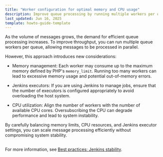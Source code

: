 ```yaml
---
title: "Worker configuration for optimal memory and CPU usage"
description: Improve queue processing by running multiple workers per queue while managing PHP memory limits, CPU usage, and Jenkins executors to maintain system stability.
last_updated: Jun 16, 2025
template: howto-guide-template
---
```




As the volume of messages grows, the demand for efficient queue processing increases. To improve throughput, you can run multiple queue workers per queue, allowing messages to be processed in parallel.

However, this approach introduces new considerations:

- Memory management: Each worker may consume up to the maximum memory defined by PHP's `memory_limit`. Running too many workers can lead to excessive memory usage and potential out-of-memory errors.

- Jenkins executors: If you are using Jenkins to manage jobs, ensure that the number of executors is configured appropriately to avoid overloading the host system.

- CPU utilization: Align the number of workers with the number of available CPU cores. Oversubscribing the CPU can degrade performance and lead to system instability.

By carefully balancing memory limits, CPU resources, and Jenkins executor settings, you can scale message processing efficiently without compromising system stability. 



<!-- draw.io diagram -->
<div class="mxgraph" style="max-width:100%;border:1px solid transparent;" data-mxgraph="{&quot;highlight&quot;:&quot;#0000ff&quot;,&quot;nav&quot;:true,&quot;resize&quot;:true,&quot;dark-mode&quot;:&quot;auto&quot;,&quot;toolbar&quot;:&quot;zoom layers tags lightbox&quot;,&quot;edit&quot;:&quot;_blank&quot;,&quot;xml&quot;:&quot;&lt;mxfile host=\&quot;ac.draw.io\&quot; agent=\&quot;Mozilla/5.0 (Macintosh; Intel Mac OS X 10_15_7) AppleWebKit/537.36 (KHTML, like Gecko) Chrome/140.0.0.0 Safari/537.36\&quot; version=\&quot;28.2.3\&quot;&gt;\n  &lt;diagram id=\&quot;xazUPjxOAjb5QRlPNEEZ\&quot; name=\&quot;Page-1\&quot;&gt;\n    &lt;mxGraphModel dx=\&quot;412\&quot; dy=\&quot;-2323\&quot; grid=\&quot;1\&quot; gridSize=\&quot;10\&quot; guides=\&quot;1\&quot; tooltips=\&quot;1\&quot; connect=\&quot;1\&quot; arrows=\&quot;1\&quot; fold=\&quot;1\&quot; page=\&quot;1\&quot; pageScale=\&quot;1\&quot; pageWidth=\&quot;827\&quot; pageHeight=\&quot;1169\&quot; math=\&quot;0\&quot; shadow=\&quot;0\&quot;&gt;\n      &lt;root&gt;\n        &lt;mxCell id=\&quot;0\&quot; /&gt;\n        &lt;mxCell id=\&quot;1\&quot; parent=\&quot;0\&quot; /&gt;\n        &lt;mxCell id=\&quot;6__MhpxLEaWMPD1Zs3V2-1\&quot; value=\&quot;\&quot; style=\&quot;rounded=0;whiteSpace=wrap;html=1;strokeColor=#33CCA6;\&quot; parent=\&quot;1\&quot; vertex=\&quot;1\&quot;&gt;\n          &lt;mxGeometry x=\&quot;1680\&quot; y=\&quot;4180\&quot; width=\&quot;831.74\&quot; height=\&quot;230\&quot; as=\&quot;geometry\&quot; /&gt;\n        &lt;/mxCell&gt;\n        &lt;mxCell id=\&quot;6__MhpxLEaWMPD1Zs3V2-2\&quot; style=\&quot;edgeStyle=orthogonalEdgeStyle;rounded=0;orthogonalLoop=1;jettySize=auto;html=1;entryX=0;entryY=0.5;entryDx=0;entryDy=0;endArrow=classicThin;endFill=1;\&quot; parent=\&quot;1\&quot; source=\&quot;6__MhpxLEaWMPD1Zs3V2-5\&quot; target=\&quot;6__MhpxLEaWMPD1Zs3V2-8\&quot; edge=\&quot;1\&quot;&gt;\n          &lt;mxGeometry relative=\&quot;1\&quot; as=\&quot;geometry\&quot; /&gt;\n        &lt;/mxCell&gt;\n        &lt;mxCell id=\&quot;6__MhpxLEaWMPD1Zs3V2-3\&quot; style=\&quot;edgeStyle=orthogonalEdgeStyle;rounded=0;orthogonalLoop=1;jettySize=auto;html=1;entryX=0;entryY=0.5;entryDx=0;entryDy=0;dashed=1;endArrow=classicThin;endFill=1;\&quot; parent=\&quot;1\&quot; source=\&quot;6__MhpxLEaWMPD1Zs3V2-5\&quot; target=\&quot;6__MhpxLEaWMPD1Zs3V2-12\&quot; edge=\&quot;1\&quot;&gt;\n          &lt;mxGeometry relative=\&quot;1\&quot; as=\&quot;geometry\&quot;&gt;\n            &lt;Array as=\&quot;points\&quot;&gt;\n              &lt;mxPoint x=\&quot;1935.74\&quot; y=\&quot;4301\&quot; /&gt;\n              &lt;mxPoint x=\&quot;1935.74\&quot; y=\&quot;4357\&quot; /&gt;\n            &lt;/Array&gt;\n          &lt;/mxGeometry&gt;\n        &lt;/mxCell&gt;\n        &lt;mxCell id=\&quot;6__MhpxLEaWMPD1Zs3V2-4\&quot; style=\&quot;edgeStyle=orthogonalEdgeStyle;rounded=0;orthogonalLoop=1;jettySize=auto;html=1;entryX=0;entryY=0.5;entryDx=0;entryDy=0;endArrow=classicThin;endFill=1;\&quot; parent=\&quot;1\&quot; source=\&quot;6__MhpxLEaWMPD1Zs3V2-5\&quot; target=\&quot;6__MhpxLEaWMPD1Zs3V2-7\&quot; edge=\&quot;1\&quot;&gt;\n          &lt;mxGeometry relative=\&quot;1\&quot; as=\&quot;geometry\&quot;&gt;\n            &lt;Array as=\&quot;points\&quot;&gt;\n              &lt;mxPoint x=\&quot;1935.74\&quot; y=\&quot;4301\&quot; /&gt;\n              &lt;mxPoint x=\&quot;1935.74\&quot; y=\&quot;4241\&quot; /&gt;\n            &lt;/Array&gt;\n          &lt;/mxGeometry&gt;\n        &lt;/mxCell&gt;\n        &lt;mxCell id=\&quot;6__MhpxLEaWMPD1Zs3V2-5\&quot; value=\&quot;\&quot; style=\&quot;sketch=0;shadow=0;dashed=0;html=1;strokeColor=none;labelPosition=center;verticalLabelPosition=bottom;verticalAlign=top;outlineConnect=0;align=center;shape=mxgraph.office.databases.database_mini_3;fillColor=#33CCA6;rotation=-90;\&quot; parent=\&quot;1\&quot; vertex=\&quot;1\&quot;&gt;\n          &lt;mxGeometry x=\&quot;1831.28\&quot; y=\&quot;4251.95\&quot; width=\&quot;37.83\&quot; height=\&quot;97.82\&quot; as=\&quot;geometry\&quot; /&gt;\n        &lt;/mxCell&gt;\n        &lt;mxCell id=\&quot;6__MhpxLEaWMPD1Zs3V2-6\&quot; style=\&quot;edgeStyle=orthogonalEdgeStyle;rounded=0;orthogonalLoop=1;jettySize=auto;html=1;endArrow=none;endFill=0;\&quot; parent=\&quot;1\&quot; source=\&quot;6__MhpxLEaWMPD1Zs3V2-7\&quot; edge=\&quot;1\&quot;&gt;\n          &lt;mxGeometry relative=\&quot;1\&quot; as=\&quot;geometry\&quot;&gt;\n            &lt;mxPoint x=\&quot;2135.7400000000002\&quot; y=\&quot;4300\&quot; as=\&quot;targetPoint\&quot; /&gt;\n            &lt;Array as=\&quot;points\&quot;&gt;\n              &lt;mxPoint x=\&quot;2135.7400000000002\&quot; y=\&quot;4241\&quot; /&gt;\n            &lt;/Array&gt;\n          &lt;/mxGeometry&gt;\n        &lt;/mxCell&gt;\n        &lt;mxCell id=\&quot;6__MhpxLEaWMPD1Zs3V2-7\&quot; value=\&quot;&amp;lt;font style=&amp;quot;font-size: 10px;&amp;quot;&amp;gt;Sync Job 1&amp;lt;br&amp;gt;&amp;lt;/font&amp;gt;\&quot; style=\&quot;rounded=1;whiteSpace=wrap;html=1;fillColor=#33CCA6;strokeColor=none;fontColor=#000000;\&quot; parent=\&quot;1\&quot; vertex=\&quot;1\&quot;&gt;\n          &lt;mxGeometry x=\&quot;1967.74\&quot; y=\&quot;4220\&quot; width=\&quot;129.03\&quot; height=\&quot;42.18\&quot; as=\&quot;geometry\&quot; /&gt;\n        &lt;/mxCell&gt;\n        &lt;mxCell id=\&quot;6__MhpxLEaWMPD1Zs3V2-8\&quot; value=\&quot;&amp;lt;font style=&amp;quot;font-size: 10px;&amp;quot;&amp;gt;Sync Job 2&amp;lt;br&amp;gt;&amp;lt;/font&amp;gt;\&quot; style=\&quot;rounded=1;whiteSpace=wrap;html=1;fillColor=#33CCA6;strokeColor=none;fontColor=#000000;\&quot; parent=\&quot;1\&quot; vertex=\&quot;1\&quot;&gt;\n          &lt;mxGeometry x=\&quot;1969.74\&quot; y=\&quot;4280\&quot; width=\&quot;129.03\&quot; height=\&quot;42.18\&quot; as=\&quot;geometry\&quot; /&gt;\n        &lt;/mxCell&gt;\n        &lt;mxCell id=\&quot;6__MhpxLEaWMPD1Zs3V2-9\&quot; style=\&quot;edgeStyle=orthogonalEdgeStyle;rounded=0;orthogonalLoop=1;jettySize=auto;html=1;exitX=1;exitY=0.5;exitDx=0;exitDy=0;exitPerimeter=0;endArrow=classicThin;endFill=1;\&quot; parent=\&quot;1\&quot; source=\&quot;6__MhpxLEaWMPD1Zs3V2-10\&quot; target=\&quot;6__MhpxLEaWMPD1Zs3V2-5\&quot; edge=\&quot;1\&quot;&gt;\n          &lt;mxGeometry relative=\&quot;1\&quot; as=\&quot;geometry\&quot; /&gt;\n        &lt;/mxCell&gt;\n        &lt;mxCell id=\&quot;6__MhpxLEaWMPD1Zs3V2-10\&quot; value=\&quot;&amp;lt;font style=&amp;quot;font-size: 10px;&amp;quot;&amp;gt;&amp;lt;br&amp;gt;&amp;lt;font style=&amp;quot;font-size: 10px;&amp;quot;&amp;gt;Database&amp;lt;/font&amp;gt;&amp;lt;/font&amp;gt;\&quot; style=\&quot;strokeWidth=2;html=1;shape=mxgraph.flowchart.database;whiteSpace=wrap;fillColor=#33CCA6;strokeColor=#FFFFFF;fontColor=#000000;\&quot; parent=\&quot;1\&quot; vertex=\&quot;1\&quot;&gt;\n          &lt;mxGeometry x=\&quot;1698.2248948975885\&quot; y=\&quot;4260.342338651408\&quot; width=\&quot;63.84213458613783\&quot; height=\&quot;81.03016522661821\&quot; as=\&quot;geometry\&quot; /&gt;\n        &lt;/mxCell&gt;\n        &lt;mxCell id=\&quot;6__MhpxLEaWMPD1Zs3V2-11\&quot; style=\&quot;edgeStyle=orthogonalEdgeStyle;rounded=0;orthogonalLoop=1;jettySize=auto;html=1;endArrow=none;endFill=0;dashed=1;\&quot; parent=\&quot;1\&quot; source=\&quot;6__MhpxLEaWMPD1Zs3V2-12\&quot; edge=\&quot;1\&quot;&gt;\n          &lt;mxGeometry relative=\&quot;1\&quot; as=\&quot;geometry\&quot;&gt;\n            &lt;mxPoint x=\&quot;2135.7400000000002\&quot; y=\&quot;4300\&quot; as=\&quot;targetPoint\&quot; /&gt;\n          &lt;/mxGeometry&gt;\n        &lt;/mxCell&gt;\n        &lt;mxCell id=\&quot;6__MhpxLEaWMPD1Zs3V2-12\&quot; value=\&quot;&amp;lt;font style=&amp;quot;font-size: 10px;&amp;quot;&amp;gt;...&amp;lt;br&amp;gt;&amp;lt;/font&amp;gt;\&quot; style=\&quot;rounded=1;whiteSpace=wrap;html=1;fillColor=#33CCA6;strokeColor=none;fontColor=#000000;\&quot; parent=\&quot;1\&quot; vertex=\&quot;1\&quot;&gt;\n          &lt;mxGeometry x=\&quot;1970.3700000000001\&quot; y=\&quot;4336\&quot; width=\&quot;129.03\&quot; height=\&quot;42.18\&quot; as=\&quot;geometry\&quot; /&gt;\n        &lt;/mxCell&gt;\n        &lt;mxCell id=\&quot;6__MhpxLEaWMPD1Zs3V2-13\&quot; value=\&quot;\&quot; style=\&quot;rounded=0;whiteSpace=wrap;html=1;dashed=1;strokeColor=#000000;fillColor=#33CCA6;fontColor=#333333;opacity=12;\&quot; parent=\&quot;1\&quot; vertex=\&quot;1\&quot;&gt;\n          &lt;mxGeometry x=\&quot;2170.140526418816\&quot; y=\&quot;4220.690533575867\&quot; width=\&quot;80.35514824351387\&quot; height=\&quot;159.60487090091465\&quot; as=\&quot;geometry\&quot; /&gt;\n        &lt;/mxCell&gt;\n        &lt;mxCell id=\&quot;6__MhpxLEaWMPD1Zs3V2-14\&quot; value=\&quot;&amp;lt;font style=&amp;quot;font-size: 10px;&amp;quot;&amp;gt;&amp;lt;font&amp;gt;Storefront /&amp;lt;br&amp;gt;Glue Storefront API&amp;lt;/font&amp;gt;&amp;lt;br&amp;gt;&amp;lt;/font&amp;gt;\&quot; style=\&quot;rounded=1;whiteSpace=wrap;html=1;fillColor=#33CCA6;strokeColor=none;fontColor=#000000;\&quot; parent=\&quot;1\&quot; vertex=\&quot;1\&quot;&gt;\n          &lt;mxGeometry x=\&quot;2336.3399963861402\&quot; y=\&quot;4262.183345965338\&quot; width=\&quot;159.60533646534458\&quot; height=\&quot;52.17851548683748\&quot; as=\&quot;geometry\&quot; /&gt;\n        &lt;/mxCell&gt;\n        &lt;mxCell id=\&quot;6__MhpxLEaWMPD1Zs3V2-15\&quot; value=\&quot;\&quot; style=\&quot;sketch=0;html=1;aspect=fixed;strokeColor=none;shadow=0;fillColor=#33CCA6;verticalAlign=top;labelPosition=center;verticalLabelPosition=bottom;shape=mxgraph.gcp2.search\&quot; parent=\&quot;1\&quot; vertex=\&quot;1\&quot;&gt;\n          &lt;mxGeometry x=\&quot;2188.0163241029345\&quot; y=\&quot;4228.056912232833\&quot; width=\&quot;43.75628003432343\&quot; height=\&quot;44.19826266093276\&quot; as=\&quot;geometry\&quot; /&gt;\n        &lt;/mxCell&gt;\n        &lt;mxCell id=\&quot;6__MhpxLEaWMPD1Zs3V2-16\&quot; value=\&quot;\&quot; style=\&quot;html=1;verticalLabelPosition=bottom;align=center;labelBackgroundColor=#ffffff;verticalAlign=top;strokeWidth=2;strokeColor=#F5F5F5;shadow=0;dashed=0;shape=mxgraph.ios7.icons.data;fillColor=#33CCA6;\&quot; parent=\&quot;1\&quot; vertex=\&quot;1\&quot;&gt;\n          &lt;mxGeometry x=\&quot;2181.939043983677\&quot; y=\&quot;4315.225726340255\&quot; width=\&quot;55.92325443074189\&quot; height=\&quot;44.19827194179175\&quot; as=\&quot;geometry\&quot; /&gt;\n        &lt;/mxCell&gt;\n        &lt;mxCell id=\&quot;6__MhpxLEaWMPD1Zs3V2-17\&quot; value=\&quot;\&quot; style=\&quot;endArrow=none;html=1;rounded=0;entryX=0;entryY=0.5;entryDx=0;entryDy=0;exitX=1.003;exitY=0.192;exitDx=0;exitDy=0;exitPerimeter=0;endFill=0;startArrow=classicThin;startFill=1;\&quot; parent=\&quot;1\&quot; source=\&quot;6__MhpxLEaWMPD1Zs3V2-13\&quot; target=\&quot;6__MhpxLEaWMPD1Zs3V2-14\&quot; edge=\&quot;1\&quot;&gt;\n          &lt;mxGeometry width=\&quot;50\&quot; height=\&quot;50\&quot; relative=\&quot;1\&quot; as=\&quot;geometry\&quot;&gt;\n            &lt;mxPoint x=\&quot;2252.39866136634\&quot; y=\&quot;4251.38377797989\&quot; as=\&quot;sourcePoint\&quot; /&gt;\n            &lt;mxPoint x=\&quot;2338.3399963861402\&quot; y=\&quot;4220.690533575867\&quot; as=\&quot;targetPoint\&quot; /&gt;\n            &lt;Array as=\&quot;points\&quot;&gt;\n              &lt;mxPoint x=\&quot;2276.9533285148545\&quot; y=\&quot;4251.38377797989\&quot; /&gt;\n              &lt;mxPoint x=\&quot;2276.9533285148545\&quot; y=\&quot;4288.215671264717\&quot; /&gt;\n            &lt;/Array&gt;\n          &lt;/mxGeometry&gt;\n        &lt;/mxCell&gt;\n        &lt;mxCell id=\&quot;6__MhpxLEaWMPD1Zs3V2-18\&quot; value=\&quot;\&quot; style=\&quot;endArrow=none;html=1;rounded=0;exitX=0.998;exitY=0.694;exitDx=0;exitDy=0;exitPerimeter=0;startArrow=classicThin;startFill=1;\&quot; parent=\&quot;1\&quot; source=\&quot;6__MhpxLEaWMPD1Zs3V2-13\&quot; edge=\&quot;1\&quot;&gt;\n          &lt;mxGeometry width=\&quot;50\&quot; height=\&quot;50\&quot; relative=\&quot;1\&quot; as=\&quot;geometry\&quot;&gt;\n            &lt;mxPoint x=\&quot;2252.39866136634\&quot; y=\&quot;4331.186213430347\&quot; as=\&quot;sourcePoint\&quot; /&gt;\n            &lt;mxPoint x=\&quot;2276.9533285148545\&quot; y=\&quot;4282.077022383912\&quot; as=\&quot;targetPoint\&quot; /&gt;\n            &lt;Array as=\&quot;points\&quot;&gt;\n              &lt;mxPoint x=\&quot;2276.9533285148545\&quot; y=\&quot;4331.186213430347\&quot; /&gt;\n            &lt;/Array&gt;\n          &lt;/mxGeometry&gt;\n        &lt;/mxCell&gt;\n        &lt;mxCell id=\&quot;6__MhpxLEaWMPD1Zs3V2-19\&quot; value=\&quot;\&quot; style=\&quot;endArrow=classicThin;html=1;rounded=0;entryX=0;entryY=0.5;entryDx=0;entryDy=0;endFill=1;exitX=1;exitY=0.5;exitDx=0;exitDy=0;\&quot; parent=\&quot;1\&quot; source=\&quot;6__MhpxLEaWMPD1Zs3V2-8\&quot; target=\&quot;6__MhpxLEaWMPD1Zs3V2-13\&quot; edge=\&quot;1\&quot;&gt;\n          &lt;mxGeometry width=\&quot;50\&quot; height=\&quot;50\&quot; relative=\&quot;1\&quot; as=\&quot;geometry\&quot;&gt;\n            &lt;mxPoint x=\&quot;2149.625325623767\&quot; y=\&quot;4300.492969026325\&quot; as=\&quot;sourcePoint\&quot; /&gt;\n            &lt;mxPoint x=\&quot;2190.060171270573\&quot; y=\&quot;4330.9774993684005\&quot; as=\&quot;targetPoint\&quot; /&gt;\n            &lt;Array as=\&quot;points\&quot; /&gt;\n          &lt;/mxGeometry&gt;\n        &lt;/mxCell&gt;\n        &lt;mxCell id=\&quot;6__MhpxLEaWMPD1Zs3V2-20\&quot; value=\&quot;&amp;lt;font style=&amp;quot;font-size: 9px;&amp;quot;&amp;gt;&amp;lt;b&amp;gt;Frontend Storage&amp;lt;/b&amp;gt;&amp;lt;/font&amp;gt;\&quot; style=\&quot;text;html=1;strokeColor=none;fillColor=none;align=center;verticalAlign=middle;whiteSpace=wrap;rounded=0;\&quot; parent=\&quot;1\&quot; vertex=\&quot;1\&quot;&gt;\n          &lt;mxGeometry x=\&quot;2170.140526418816\&quot; y=\&quot;4189.997289171845\&quot; width=\&quot;79.80266823267229\&quot; height=\&quot;36.83189328482646\&quot; as=\&quot;geometry\&quot; /&gt;\n        &lt;/mxCell&gt;\n        &lt;mxCell id=\&quot;6__MhpxLEaWMPD1Zs3V2-21\&quot; value=\&quot;&amp;lt;font style=&amp;quot;font-size: 8px;&amp;quot;&amp;gt;Fetch Data&amp;lt;/font&amp;gt;\&quot; style=\&quot;text;html=1;strokeColor=none;fillColor=none;align=center;verticalAlign=middle;whiteSpace=wrap;rounded=0;\&quot; parent=\&quot;1\&quot; vertex=\&quot;1\&quot;&gt;\n          &lt;mxGeometry x=\&quot;2268.3591950128744\&quot; y=\&quot;4281.242166136122\&quot; width=\&quot;73.66400144554365\&quot; height=\&quot;36.83189328482646\&quot; as=\&quot;geometry\&quot; /&gt;\n        &lt;/mxCell&gt;\n        &lt;mxCell id=\&quot;6__MhpxLEaWMPD1Zs3V2-22\&quot; value=\&quot;&amp;lt;font style=&amp;quot;font-size: 9px;&amp;quot;&amp;gt;Redis&amp;lt;/font&amp;gt;\&quot; style=\&quot;text;html=1;strokeColor=none;fillColor=none;align=center;verticalAlign=middle;whiteSpace=wrap;rounded=0;fontSize=6;\&quot; parent=\&quot;1\&quot; vertex=\&quot;1\&quot;&gt;\n          &lt;mxGeometry x=\&quot;2176.2791932059445\&quot; y=\&quot;4350.829889848921\&quot; width=\&quot;66.29760130098929\&quot; height=\&quot;31.08611793239353\&quot; as=\&quot;geometry\&quot; /&gt;\n        &lt;/mxCell&gt;\n        &lt;mxCell id=\&quot;6__MhpxLEaWMPD1Zs3V2-23\&quot; value=\&quot;&amp;lt;font style=&amp;quot;font-size: 9px;&amp;quot;&amp;gt;Elasticsearch&amp;lt;/font&amp;gt;\&quot; style=\&quot;text;html=1;strokeColor=none;fillColor=none;align=center;verticalAlign=middle;whiteSpace=wrap;rounded=0;fontSize=6;\&quot; parent=\&quot;1\&quot; vertex=\&quot;1\&quot;&gt;\n          &lt;mxGeometry x=\&quot;2176.2791932059445\&quot; y=\&quot;4264.888805517659\&quot; width=\&quot;66.29760130098929\&quot; height=\&quot;31.08611793239353\&quot; as=\&quot;geometry\&quot; /&gt;\n        &lt;/mxCell&gt;\n        &lt;mxCell id=\&quot;6__MhpxLEaWMPD1Zs3V2-24\&quot; value=\&quot;&amp;lt;font style=&amp;quot;font-size: 10px;&amp;quot;&amp;gt;&amp;lt;font style=&amp;quot;font-size: 10px;&amp;quot;&amp;gt;Data Synchronization &amp;lt;br&amp;gt;via Queues&amp;lt;/font&amp;gt;&amp;lt;br&amp;gt;&amp;lt;/font&amp;gt;\&quot; style=\&quot;text;html=1;strokeColor=none;fillColor=none;align=center;verticalAlign=middle;whiteSpace=wrap;rounded=0;\&quot; parent=\&quot;1\&quot; vertex=\&quot;1\&quot;&gt;\n          &lt;mxGeometry x=\&quot;1776.17\&quot; y=\&quot;4315.162174285714\&quot; width=\&quot;142.73120000000003\&quot; height=\&quot;44.25964285714286\&quot; as=\&quot;geometry\&quot; /&gt;\n        &lt;/mxCell&gt;\n      &lt;/root&gt;\n    &lt;/mxGraphModel&gt;\n  &lt;/diagram&gt;\n&lt;/mxfile&gt;\n&quot;}"></div>
<script type="text/javascript" src="https://viewer.diagrams.net/js/viewer-static.min.js"></script>



For more information, see [Best practices: Jenkins stability](/docs/ca/dev/best-practices/best-practises-jenkins-stability).